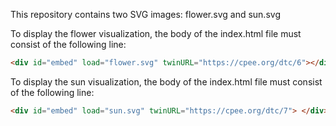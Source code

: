 This repository contains two SVG images: flower.svg and sun.svg

To display the flower visualization, the body of the index.html file must consist of the following line: 
```html
<div id="embed" load="flower.svg" twinURL="https://cpee.org/dtc/6"></div>
```

To display the sun visualization, the body of the index.html file must consist of the following line: 
```html
<div id="embed" load="sun.svg" twinURL="https://cpee.org/dtc/7"> </div>
```
